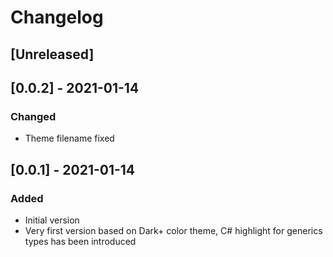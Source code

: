 # Changelog

## [Unreleased]

## [0.0.2] - 2021-01-14
### Changed
- Theme filename fixed

## [0.0.1] - 2021-01-14
### Added
- Initial version
- Very first version based on Dark+ color theme, C# highlight for generics types has been introduced
